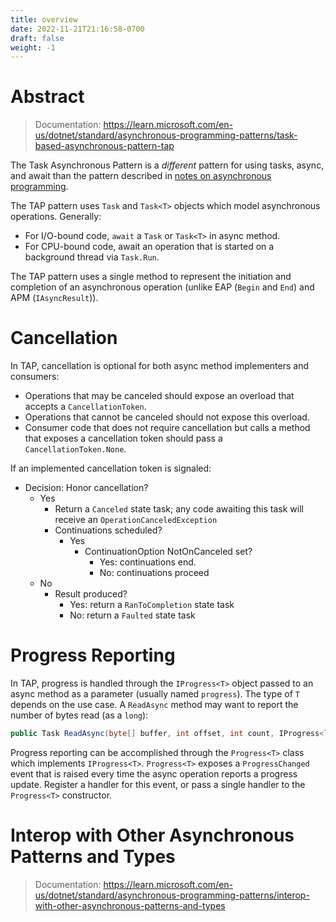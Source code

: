 ```yaml
---
title: overview
date: 2022-11-21T21:16:58-0700
draft: false
weight: -1
---
```


# Abstract
> Documentation: https://learn.microsoft.com/en-us/dotnet/standard/asynchronous-programming-patterns/task-based-asynchronous-pattern-tap

The Task Asynchronous Pattern is a *different* pattern for using tasks, async, and await than the pattern described in [notes on asynchronous programming](../../overview).

The TAP pattern uses `Task` and `Task<T>` objects which model asynchronous operations. Generally:
- For I/O-bound code, `await` a `Task` or `Task<T>` in async method.
- For CPU-bound code, await an operation that is started on a background thread via `Task.Run`.

The TAP pattern uses a single method to represent the initiation and completion of an asynchronous operation (unlike EAP (`Begin` and `End`) and APM (`IAsyncResult`)).

# Cancellation
In TAP, cancellation is optional for both async method implementers and consumers:
- Operations that may be canceled should expose an overload that accepts a `CancellationToken`. 
- Operations that cannot be canceled should not expose this overload.
- Consumer code that does not require cancellation but calls a method that exposes a cancellation token should pass a `CancellationToken.None`.

If an implemented cancellation token is signaled:
- Decision: Honor cancellation?
  - Yes
    - Return a `Canceled` state task; any code awaiting this task will receive an `OperationCanceledException`
    - Continuations scheduled?
      - Yes
        - ContinuationOption NotOnCanceled set?
          - Yes: continuations end.
          - No: continuations proceed
  - No
    - Result produced?
      - Yes: return a `RanToCompletion` state task
      - No: return a `Faulted` state task

# Progress Reporting
In TAP, progress is handled through the `IProgress<T>` object passed to an async method as a parameter (usually named `progress`). 
The type of `T` depends on the use case. A `ReadAsync` method may want to report the number of bytes read (as a `long`):
```cs
public Task ReadAsync(byte[] buffer, int offset, int count, IProgress<long> progress)
```

Progress reporting can be accomplished through the `Progress<T>` class which implements `IProgress<T>`. `Progress<T>` exposes a `ProgressChanged` event 
that is raised every time the async operation reports a progress update. Register a handler for this event, or pass a single handler to the `Progress<T>` constructor.

# Interop with Other Asynchronous Patterns and Types
> Documentation: https://learn.microsoft.com/en-us/dotnet/standard/asynchronous-programming-patterns/interop-with-other-asynchronous-patterns-and-types